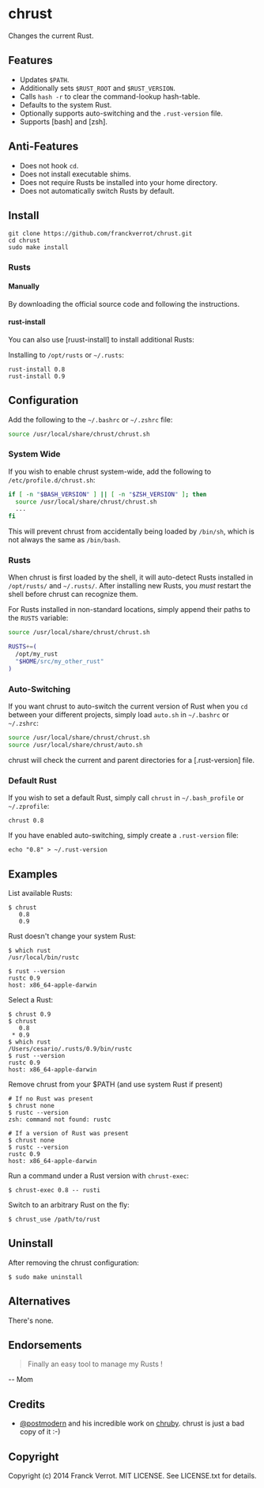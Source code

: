 # chrust

Changes the current Rust.

## Features

* Updates `$PATH`.
* Additionally sets `$RUST_ROOT` and `$RUST_VERSION`.
* Calls `hash -r` to clear the command-lookup hash-table.
* Defaults to the system Rust.
* Optionally supports auto-switching and the `.rust-version` file.
* Supports [bash] and [zsh].

## Anti-Features

* Does not hook `cd`.
* Does not install executable shims.
* Does not require Rusts be installed into your home directory.
* Does not automatically switch Rusts by default.

## Install

    git clone https://github.com/franckverrot/chrust.git
    cd chrust
    sudo make install

### Rusts

#### Manually

By downloading the official source code and following the instructions.

#### rust-install

You can also use [ruust-install] to install additional Rusts:

Installing to `/opt/rusts` or `~/.rusts`:

    rust-install 0.8
    rust-install 0.9

## Configuration

Add the following to the `~/.bashrc` or `~/.zshrc` file:

``` bash
source /usr/local/share/chrust/chrust.sh
```

### System Wide

If you wish to enable chrust system-wide, add the following to
`/etc/profile.d/chrust.sh`:

``` bash
if [ -n "$BASH_VERSION" ] || [ -n "$ZSH_VERSION" ]; then
  source /usr/local/share/chrust/chrust.sh
  ...
fi
```

This will prevent chrust from accidentally being loaded by `/bin/sh`, which
is not always the same as `/bin/bash`.

### Rusts

When chrust is first loaded by the shell, it will auto-detect Rusts installed
in `/opt/rusts/` and `~/.rusts/`. After installing new Rusts, you _must_
restart the shell before chrust can recognize them.

For Rusts installed in non-standard locations, simply append their paths to
the `RUSTS` variable:

``` bash
source /usr/local/share/chrust/chrust.sh

RUSTS+=(
  /opt/my_rust
  "$HOME/src/my_other_rust"
)
```

### Auto-Switching

If you want chrust to auto-switch the current version of Rust when you `cd`
between your different projects, simply load `auto.sh` in `~/.bashrc` or
`~/.zshrc`:

``` bash
source /usr/local/share/chrust/chrust.sh
source /usr/local/share/chrust/auto.sh
```

chrust will check the current and parent directories for a [.rust-version] file.

### Default Rust

If you wish to set a default Rust, simply call `chrust` in `~/.bash_profile` or
`~/.zprofile`:

    chrust 0.8

If you have enabled auto-switching, simply create a `.rust-version` file:

    echo "0.8" > ~/.rust-version


## Examples

List available Rusts:

    $ chrust
       0.8
       0.9

Rust doesn't change your system Rust:

    $ which rust
    /usr/local/bin/rustc

    $ rust --version
    rustc 0.9
    host: x86_64-apple-darwin

Select a Rust:

    $ chrust 0.9
    $ chrust
       0.8
     * 0.9
    $ which rust
    /Users/cesario/.rusts/0.9/bin/rustc
    $ rust --version
    rustc 0.9
    host: x86_64-apple-darwin

Remove chrust from your $PATH (and use system Rust if present)

    # If no Rust was present
    $ chrust none
    $ rustc --version
    zsh: command not found: rustc

    # If a version of Rust was present
    $ chrust none
    $ rustc --version
    rustc 0.9
    host: x86_64-apple-darwin

Run a command under a Rust version with `chrust-exec`:

    $ chrust-exec 0.8 -- rusti

Switch to an arbitrary Rust on the fly:

    $ chrust_use /path/to/rust

## Uninstall

After removing the chrust configuration:

    $ sudo make uninstall

## Alternatives

There's none.

## Endorsements

> Finally an easy tool to manage my Rusts !

-- Mom

## Credits

* [@postmodern] and his incredible work on [chruby]. chrust is just a bad copy of it :-)

[@postmodern]: https://github.com/postmodern
[chruby]: https://github.com/postmodern/chruby

## Copyright

Copyright (c) 2014 Franck Verrot. MIT LICENSE. See LICENSE.txt for details.
